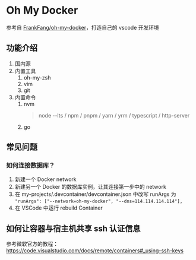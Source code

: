 # Oh My Docker

参考自 [FrankFang/oh-my-docker](https://github.com/FrankFang/oh-my-docker)，打造自己的 vscode 开发环境

## 功能介绍

1. 国内源
2. 内置工具
   1. oh-my-zsh
   2. vim
   3. git
3. 内置命令
   1. nvm
      > node --lts / npm / pnpm / yarn / yrm / typescript / http-server
   2. go

## 常见问题

### 如何连接数据库？

1. 新建一个 Docker network
2. 新建另一个 Docker 的数据库实例，让其连接第一步中的 network
3. 在 my-projects/.devcontainer/devcontainer.json 中改写 runArgs 为 `"runArgs": ["--network=oh-my-docker", "--dns=114.114.114.114"],`
4. 在 VSCode 中运行 rebuild Container

## 如何让容器与宿主机共享 ssh 认证信息

参考微软官方的教程：https://code.visualstudio.com/docs/remote/containers#_using-ssh-keys
